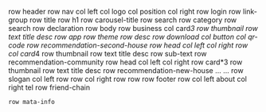 row header
    row nav
        col left
            col logo
            col position
        col right
            row login
            row link-group
    row title
        row h1
        row carousel-title
    row search
        row category
        row search
    row declaration
row body
    row business
        col card*3
            row thumbnail
            row text
                title
                desc
    row app
        row theme
        row desc
        row download
            col button
            col qr-code
    row recommendation-second-house
        row head
            col left
            col right
        row
            col card*4
                row thumbnail
                row text
                    title
                    desc
                row sub-text
    row recommendation-community
        row head
            col left
            col right
        row card*3
            row thumbnail
            row text
                title
                desc
    row recommendation-new-house
        ...
        ...
    row slogan
        col left
            row
            row
        col right
            row
            row
row footer
    row 
        col left about 
        col right tel
    row friend-chain
        
    row mata-info